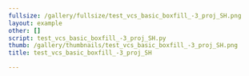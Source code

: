 ```yaml
---
fullsize: /gallery/fullsize/test_vcs_basic_boxfill_-3_proj_SH.png
layout: example
other: []
script: test_vcs_basic_boxfill_-3_proj_SH.py
thumb: /gallery/thumbnails/test_vcs_basic_boxfill_-3_proj_SH.png
title: test_vcs_basic_boxfill_-3_proj_SH

---
```

